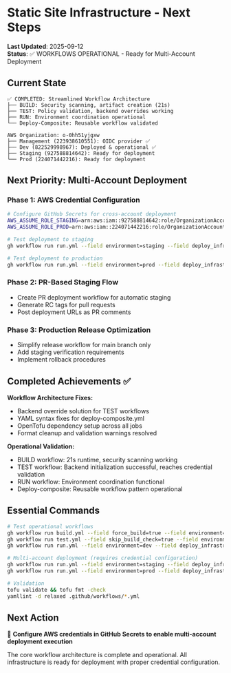 # Static Site Infrastructure - Next Steps

**Last Updated**: 2025-09-12  
**Status**: ✅ WORKFLOWS OPERATIONAL - Ready for Multi-Account Deployment

## Current State

```
✅ COMPLETED: Streamlined Workflow Architecture
├── BUILD: Security scanning, artifact creation (21s)
├── TEST: Policy validation, backend overrides working
├── RUN: Environment coordination operational
└── Deploy-Composite: Reusable workflow validated

AWS Organization: o-0hh51yjgxw
├── Management (223938610551): OIDC provider ✅
├── Dev (822529998967): Deployed & operational ✅
├── Staging (927588814642): Ready for deployment
└── Prod (224071442216): Ready for deployment
```

## Next Priority: Multi-Account Deployment

### Phase 1: AWS Credential Configuration
```bash
# Configure GitHub Secrets for cross-account deployment
AWS_ASSUME_ROLE_STAGING=arn:aws:iam::927588814642:role/OrganizationAccountAccessRole
AWS_ASSUME_ROLE_PROD=arn:aws:iam::224071442216:role/OrganizationAccountAccessRole

# Test deployment to staging
gh workflow run run.yml --field environment=staging --field deploy_infrastructure=true

# Test deployment to production
gh workflow run run.yml --field environment=prod --field deploy_infrastructure=true
```

### Phase 2: PR-Based Staging Flow
- Create PR deployment workflow for automatic staging
- Generate RC tags for pull requests
- Post deployment URLs as PR comments

### Phase 3: Production Release Optimization
- Simplify release workflow for main branch only
- Add staging verification requirements
- Implement rollback procedures

## Completed Achievements ✅

**Workflow Architecture Fixes:**
- Backend override solution for TEST workflows
- YAML syntax fixes for deploy-composite.yml  
- OpenTofu dependency setup across all jobs
- Format cleanup and validation warnings resolved

**Operational Validation:**
- BUILD workflow: 21s runtime, security scanning working
- TEST workflow: Backend initialization successful, reaches credential validation
- RUN workflow: Environment coordination functional
- Deploy-composite: Reusable workflow pattern operational

## Essential Commands

```bash
# Test operational workflows
gh workflow run build.yml --field force_build=true --field environment=dev
gh workflow run test.yml --field skip_build_check=true --field environment=dev
gh workflow run run.yml --field environment=dev --field deploy_infrastructure=true

# Multi-account deployment (requires credential configuration)
gh workflow run run.yml --field environment=staging --field deploy_infrastructure=true
gh workflow run run.yml --field environment=prod --field deploy_infrastructure=true

# Validation
tofu validate && tofu fmt -check
yamllint -d relaxed .github/workflows/*.yml
```

## Next Action

🎯 **Configure AWS credentials in GitHub Secrets to enable multi-account deployment execution**

The core workflow architecture is complete and operational. All infrastructure is ready for deployment with proper credential configuration.